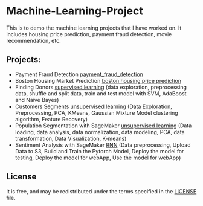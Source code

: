 # Machine-Learning-Project
This is to demo the machine learning projects that I have worked on. It includes housing price prediction, payment fraud detection, movie recommendation, etc.

## Projects:

- Payment Fraud Detection [payment_fraud_detection](https://github.com/DreamSkyMXDan/Machine-Learning-Project/blob/master/project/Fraud_Detection_Exercise.ipynb)
- Boston Housing Market Prediction [boston housing price prediction](https://github.com/DreamSkyMXDan/Machine-Learning-Project/blob/master/project/boston_housing.ipynb)
- Finding Donors [supervised learning](https://github.com/DreamSkyMXDan/Machine-Learning-Project/blob/master/project/finding_donors.ipynb) (data exploration, preprocessing data, shuffle and split data, train and test model with SVM, AdaBoost and Naive Bayes)
- Customers Segments [unsupervised learning](https://github.com/DreamSkyMXDan/Machine-Learning-Project/blob/master/project/customer_segments.ipynb) (Data Exploration, Preprocessing, PCA, KMeans, Gaussian Mixture Model clustering algorithm, Feature Recovery)
- Population Segmentation with SageMaker [unsupervised learning](https://github.com/DreamSkyMXDan/Machine-Learning-Project/blob/master/project/Pop_Segmentation_Exercise.ipynb) (Data loading, data analysis, data normalization, data modeling, PCA, data transformation, Data Visualization, K-means)
- Sentiment Analysis with SageMaker [RNN](https://github.com/DreamSkyMXDan/Machine-Learning-Project/blob/master/project/Sentiment%20Analysis%20SageMaker%20Project.ipynb) (Data preprocessing, Upload Data to S3, Build and Train the Pytorch Model, Deploy the model for testing, Deploy the model for webApp, Use the model for webApp)

## License
It is free, and may be redistributed under the terms specified in the [LICENSE](https://github.com/DreamSkyMXDan/Machine-Learning-Project/blob/master/project/LICENSE) file.

